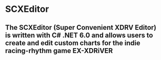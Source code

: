 # SCXEditor
## The SCXEditor (Super Convenient XDRV Editor) is written with C# .NET 6.0 and allows users to create and edit custom charts for the indie racing-rhythm game EX-XDRiVER
